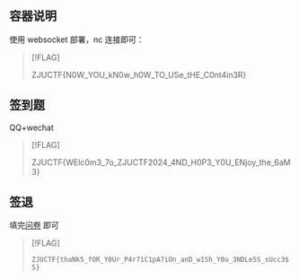 ## 容器说明

使用 websocket 部署，nc 连接即可：

> [!FLAG]
>
> ZJUCTF{N0W_YOU_kN0w_h0W_TO_USe_tHE_C0nt4in3R}
## 签到题

QQ+wechat

> [!FLAG]
>
> ZJUCTF{WElc0m3_7o_ZJUCTF2024_4ND_H0P3_Y0U_ENjoy_the_6aM3}

## 签退

填完[问卷](https://wj.qq.com/s2/15741870/9bac/) 即可

> [!FLAG]
>
> `ZJUCTF{thaNk5_fOR_Y0Ur_P4r71C1pA7iOn_anD_w1Sh_Y0u_3NDLe5S_sUcc3$5}`

